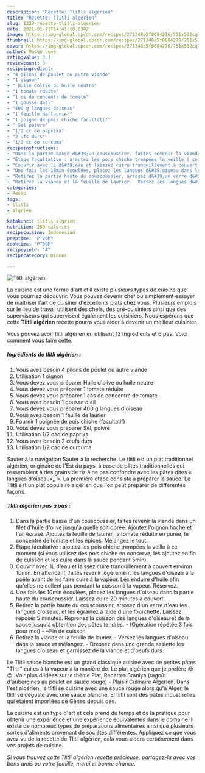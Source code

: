 ```yaml
---
description: "Recette: Tlitli algérien"
title: "Recette: Tlitli algérien"
slug: 1229-recette-tlitli-algerien
date: 2021-01-21T14:41:10.030Z
image: https://img-global.cpcdn.com/recipes/271348e5f0684276/751x532cq70/tlitli-algerien-photo-principale-de-la-recette.jpg
thumbnail: https://img-global.cpcdn.com/recipes/271348e5f0684276/751x532cq70/tlitli-algerien-photo-principale-de-la-recette.jpg
cover: https://img-global.cpcdn.com/recipes/271348e5f0684276/751x532cq70/tlitli-algerien-photo-principale-de-la-recette.jpg
author: Madge Love
ratingvalue: 3.1
reviewcount: 3
recipeingredient:
- "4 pilons de poulet ou autre viande"
- "1 oignon"
- " Huile dolive ou huile neutre"
- "1 tomate rduite"
- "1 cs de concentr de tomate"
- "1 gousse dail"
- "400 g langues doiseau"
- "1 feuille de laurier"
- "1 poigne de pois chiche facultatif"
- " Sel poivre"
- "1/2 cc de paprika"
- "2 ufs durs"
- "1/2 cc de curcuma"
recipeinstructions:
- "Dans la partie basse d&#39;un couscoussier, faites revenir la viande dans un filet d&#39;huile d&#39;olive jusqu&#39;à quelle soit dorée. Ajoutez l&#39;oignon haché et l&#39;ail écrasé. Ajoutez la feuille de laurier, la tomate réduite en purée, le concentré de tomate et les épices. Mélangez le tout."
- "Étape facultative : ajoutez les pois chiche trempées la veille à ce moment (si vous utilisez des pois chiche en conserve, les ajoutez en fin de cuisson et les cuire dans la sauce pendant 5min)."
- "Couvrir avec 1L d&#39;eau et laissez cuire tranquillement à couvert environ 10min. En attendant, faites revenir légèrement les langues d&#39;oiseau à la poêle avant de les faire cuire à la vapeur. Les enduire d&#39;huile afin qu&#39;elles ne collent pas pendant la cuisson à la vapeur. Réservez."
- "Une fois les 10min écoulées, placez les langues d&#39;oiseau dans la partie haute du couscoussier. Laissez cuire 20 minutes à couvert."
- "Retirez la partie haute du couscoussier, arrosez d&#39;un verre d&#39;eau les langues d&#39;oiseau, et les égrainez à laide d&#39;une fourchette. Laissez reposer 5 minutes. Reprenez la cuisson des langues d&#39;oiseau et de la sauce jusqu&#39;à obtention des pâtes tendres.  (Opération répétée 3 fois pour moi) ~Fin de cuisson"
- "Retirez la viande et la feuille de laurier.  Versez les langues d&#39;oiseau dans la sauce et mélangez.  Dressez dans une grande assiette les langues d&#39;oiseau et garnissez de la viande et d&#39;oeufs durs"
categories:
- Resep
tags:
- tlitli
- algrien

katakunci: tlitli algrien 
nutrition: 289 calories
recipecuisine: Indonesian
preptime: "PT20M"
cooktime: "PT39M"
recipeyield: "4"
recipecategory: Dinner

---
```



![Tlitli algérien](https://img-global.cpcdn.com/recipes/271348e5f0684276/751x532cq70/tlitli-algerien-photo-principale-de-la-recette.jpg)

La cuisine est une forme d'art et il existe plusieurs types de cuisine que vous pourriez découvrir. Vous pouvez devenir chef ou simplement essayer de maîtriser l'art de cuisiner d'excellents plats chez vous. Plusieurs emplois sur le lieu de travail utilisent des chefs, des pré-cuisiniers ainsi que des superviseurs qui supervisent également les cuisiniers. Nous espérons que cette <strong> Tlitli algérien </strong> recette pourra vous aider à devenir un meilleur cuisinier.

<!--inarticleads1-->

Vous pouvez avoir tlitli algérien en utilisant 13 Ingrédients et 6 pas. Voici comment vous faire cette.

##### Ingrédients de tlitli algérien :

1. Vous avez besoin 4 pilons de poulet ou autre viande
1. Utilisation 1 oignon
1. Vous devez vous préparer  Huile d&#39;olive ou huile neutre
1. Vous devez vous préparer 1 tomate réduite
1. Vous devez vous préparer 1 càs de concentré de tomate
1. Vous avez besoin 1 gousse d&#39;ail
1. Vous devez vous préparer 400 g langues d&#39;oiseau
1. Vous avez besoin 1 feuille de laurier
1. Fournir 1 poignée de pois chiche (facultatif)
1. Vous devez vous préparer  Sel, poivre
1. Utilisation 1/2 càc de paprika
1. Vous avez besoin 2 œufs durs
1. Utilisation 1/2 càc de curcuma


Sauter à la navigation Sauter à la recherche. Le tlitli est un plat traditionnel algérien, originaire de l&#39;Est du pays, à base de pâtes traditionnelles qui ressemblent à des grains de riz à ne pas confondre avec les pâtes dites « langues d&#39;oiseaux,, ». La première étape consiste à préparer la sauce. Le Tlitli est un plat populaire algérien que l&#39;on peut préparer de différentes façons. 

<!--inarticleads2-->

##### Tlitli algérien pas à pas :

1. Dans la partie basse d&#39;un couscoussier, faites revenir la viande dans un filet d&#39;huile d&#39;olive jusqu&#39;à quelle soit dorée. Ajoutez l&#39;oignon haché et l&#39;ail écrasé. Ajoutez la feuille de laurier, la tomate réduite en purée, le concentré de tomate et les épices. Mélangez le tout.
1. Étape facultative : ajoutez les pois chiche trempées la veille à ce moment (si vous utilisez des pois chiche en conserve, les ajoutez en fin de cuisson et les cuire dans la sauce pendant 5min).
1. Couvrir avec 1L d&#39;eau et laissez cuire tranquillement à couvert environ 10min. En attendant, faites revenir légèrement les langues d&#39;oiseau à la poêle avant de les faire cuire à la vapeur. Les enduire d&#39;huile afin qu&#39;elles ne collent pas pendant la cuisson à la vapeur. Réservez.
1. Une fois les 10min écoulées, placez les langues d&#39;oiseau dans la partie haute du couscoussier. Laissez cuire 20 minutes à couvert.
1. Retirez la partie haute du couscoussier, arrosez d&#39;un verre d&#39;eau les langues d&#39;oiseau, et les égrainez à laide d&#39;une fourchette. Laissez reposer 5 minutes. Reprenez la cuisson des langues d&#39;oiseau et de la sauce jusqu&#39;à obtention des pâtes tendres.  - (Opération répétée 3 fois pour moi) - ~Fin de cuisson
1. Retirez la viande et la feuille de laurier.  - Versez les langues d&#39;oiseau dans la sauce et mélangez.  - Dressez dans une grande assiette les langues d&#39;oiseau et garnissez de la viande et d&#39;oeufs durs


Le Tlitli sauce blanche est un grand classique cuisiné avec de petites pâtes &#34;Tlitli&#34; cuites à la vapeur à la manière de. Le plat algérien que je préfère 😍😍. Voir plus d&#39;idées sur le thème Plat, Recettes Braniya (ragoût d&#39;aubergines au poulet en sauce rouge) - Plaisir Culinaire Algerien. Dans l&#39;est algérien, le tlitli se cuisine avec une sauce rouge alors qu&#39;à Alger, le tlitli se déguste avec une sauce blanche. El tlitli sont des pâtes industrielles qui étaient importées de Gènes depuis des. 

<!--inarticleads1-->

<p>
La cuisine est un type d'art et cela prend du temps et de la pratique pour obtenir une expérience et une expérience équivalentes dans le domaine. Il existe de nombreux types de préparations alimentaires ainsi que plusieurs sortes d'aliments provenant de sociétés différentes. Appliquez ce que vous avez vu de la recette de Tlitli algérien, cela vous aidera certainement dans vos projets de cuisine.
</p>

<p>
<i>Si vous trouvez cette Tlitli algérien recette précieuse, partagez-la avec vos bons amis ou votre famille, merci et bonne chance.</i>
</p>
